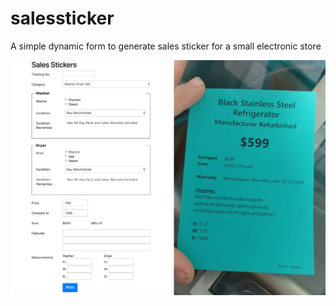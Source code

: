 # salessticker
A simple dynamic form to generate sales sticker for a small electronic store

![Screenshot and Final Result](screenshot.jpg?raw=true "Screenshot and Final Result")
